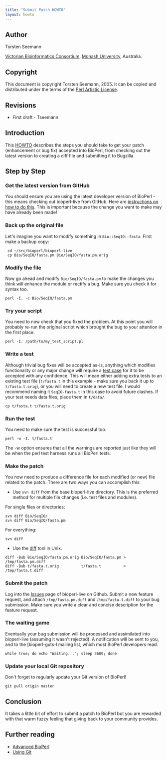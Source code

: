 ```yaml
---
title: "Submit Patch HOWTO"
layout: howto
---
```


Author
------

Torsten Seemann

[Victorian Bioinformatics Consortium](http://www.vicbioinformatics.com), [Monash University](http://www.monash.edu.au/), Australia.

Copyright
---------

This document is copyright Torsten Seemann, 2005. It can be copied and distributed under the terms of the [Perl Artistic License](http://www.bioperl.org/wiki/Perl_Artistic_License).

Revisions
---------

-   First draft - Tseemann

Introduction
------------

This [HOWTO](/howtos/index.html) describes the steps you should take to get your patch (enhancement or bug fix) accepted into BioPerl, from checking out the latest version to creating a diff file and submitting it to Bugzilla.

Step by Step
------------

### Get the latest version from GitHub

You should ensure you are using the latest developer version of BioPerl - this means checking out bioperl-live from GitHub. Here are [instructions on how to do this](/INSTALL.html). This is important because the change you want to make may have already been made!

### Back up the original file

Let's imagine you want to modify something in `Bio::SeqIO::fasta`. First make a backup copy:

```
 cd ~/src/bioperl/bioperl-live
 cp Bio/SeqIO/fasta.pm Bio/SeqIO/fasta.pm.orig
```

### Modify the file

Now go ahead and modify `Bio/SeqIO/fasta.pm` to make the changes you think will enhance the module or rectify a bug. Make sure you check it for syntax too.

`perl -I. -c Bio/SeqIO/fasta.pm`

### Try your script

You need to now check that you fixed the problem. At this point you will probably re-run the original script which brought the bug to your attention in the first place.

`perl -I. /path/to/my_test_script.pl`

### Write a test

Although trivial bug fixes will be accepted as-is, anything which modifies functionality or any major change will require a [test case](http://en.wikipedia.org/wiki/Test_case) for it to be accepted with any confidence. This will mean either adding extra tests to an existing test file (`t/fasta.t` in this example - make sure you back it up to `t/fasta.t.orig`), or you will need to create a new test file. I would recommend naming it `SeqIO-fasta.t` in this case to avoid future clashes. If your test needs data files, place them in `t/data/`.

`cp t/fasta.t t/fasta.t.orig`

### Run the test

You need to make sure the test is successful too.

`perl -w -I. t/fasta.t`

The -w option ensures that all the warnings are reported just like they will be when the perl test harness runs all BioPerl tests.

### Make the patch

You now need to produce a difference file for each modified (or new) file related to the patch. There are two ways you can accomplish this:

-   Use `svn diff` from the base bioperl-live directory. This is the preferred method for multiple file changes (i.e. test files and modules).

For single files or directories:

```
svn diff Bio/SeqIO/
svn diff Bio/SeqIO/fasta.pm
```

For everything:

`svn diff`

-   Use the [diff](http://en.wikipedia.org/wiki/diff) tool in Unix.

```
diff -Bub Bio/SeqIO/fasta.pm.orig Bio/SeqIO/fasta.pm > /tmp/fasta.pm.diff
diff -Bub t/fasta.t.orig          t/fasta.t          > /tmp/fasta.t.diff
```

### Submit the patch

Log into the [Issues](https://github.com/bioperl/bioperl-live/issues) page of bioperl-live on Github. Submit a new feature request, and attach `/tmp/fasta.pm.diff` and `/tmp/fasta.t.diff` to your bug submission. Make sure you write a clear and concise description for the feature request.

### The waiting game

Eventually your bug submission will be processed and assimilated into bioperl-live (assuming it wasn't rejected). A notification will be sent to you, and to the [bioperl-guts-l mailing list, which most BioPerl developers read.

`while true; do echo "Waiting..."; sleep 3600; done`

### Update your local Git repository

Don't forget to regularly update your Git version of BioPerl!

`git pull origin master`

Conclusion
----------

It takes a little bit of effort to submit a patch to BioPerl but you are rewarded with that warm fuzzy feeling that giving back to your community provides.

Further reading
---------------

-   [Advanced BioPerl](/howtos/Advanced_BioPerl_HOWTO.html)
-   [Using Git](/howtos/Using_Git_HOWTO.html)
